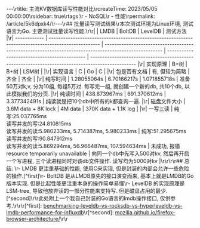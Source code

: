 ---\rtitle: 主流KV数据库读写性能对比\rcreateTime: 2023/05/05 00:00:00\rsidebar: true\rtags:\r  - NoSQL\r  - 性能\rpermalink: /article/5k6dpxk4/\r---\r## 批量读写测试结果\r本次测试环境为Linux环境, 测试语言为Go. 主要测试批量读写性能.\r\r|              | LMDB                                                                                                | BoltDB                                                                                                 | LevelDB                                      | 测试方法                                                                                          |\r| ------------ | --------------------------------------------------------------------------------------------------- | ------------------------------------------------------------------------------------------------------ | -------------------------------------------- | ------------------------------------------------------------------------------------------------- |\r| 实现原理     | B+树                                                                                                | B+树                                                                                                   | LSM树                                        |                                                                                                   |\r| 实现语言     | C                                                                                                   | Go                                                                                                     | C                                            |                                                                                                   |\r| 包是否有文档 | 有, 但较为简略                                                                                      | 齐全                                                                                                   | 齐全                                         |                                                                                                   |\r| 纯写时间     | 1.28055064s                                                                                         | 6.70166217s                                                                                            | 1.071855718s                                 | 准备50万对k,v,  分为10组, 每组5万对.  每写完一组, 就创建一个新的db, 共10个db, 以此模拟我们的分页. |\r| 纯读时间     | 438.873967ms                                                                                        | 691.370612ms                                                                                           | 3.377342491s                                 | 纯读就是把10个db中所有的k都查询一遍.                                                              |\r| 磁盘文件大小 | 3.6M data + 8K lock                                                                                 | 4M data                                                                                                | 370K data + 1.1K log                         |                                                                                                   |\r| 一写三读     | 纯写:25.037765ms<br />读写并发的写:24.810815ms<br />读写并发的读:5.980233ms, 5.714387ms, 5.980233ms | 纯写:51.295675ms<br />读写并发的写:90.847912ms<br />读写并发的读:5.869294ms, 56.966487ms, 107.594634ms | 未成功, 报错resource temporarily unavailable | 向同一个db中先写入500对kv, 然后再开启一个写进程, 三个读进程同时对该db文件操作. 读写均为5000对kv   |\r\r\r\r## 总结: \r- LMDB 更注重基础的性能, 使用C来实现, 但是封装的内部会允许一些危险的操作.[^first]\r- BoltDB 是从LMDB原先的接口演变而来, 基本上就是LMDB的Go版本实现. 但是比起性能更注重本身的操作简单易懂\r- LevelDB 的实现原理是LSM-tree, 导致他放弃读的一部分性能来支持写. 但是磁盘占用的最少. [^second]\r\r此处附上一个我自己封装的Go语言的lmdb操作接口, 仅供参考.\r<RepoCard repo="dingyuqi/lmdb-storage" />\r\r[^first]: [benchmarking-leveldb-vs-rocksdb-vs-hyperleveldb-vs-lmdb-performance-for-influxdb](https://www.influxdata.com/blog/benchmarking-leveldb-vs-rocksdb-vs-hyperleveldb-vs-lmdb-performance-for-influxdb/#:~:text=Under%20the%20covers%20LevelDB%20is%20a%20Log%20Structured,tool%20that%20isolated%20the%20storage%20engines%20for%20testing.)\r[^second]: [mozilla.github.io/firefox-browser-architecture/](https://mozilla.github.io/firefox-browser-architecture/text/0017-lmdb-vs-leveldb.html#:~:text=LMDB%20uses%20the%20OpenLDAP%20Public%20License%2C%20which%20appears,including%20Rust%20via%20the%20lmdb%20crate%2C%20among%20others.)\r\r